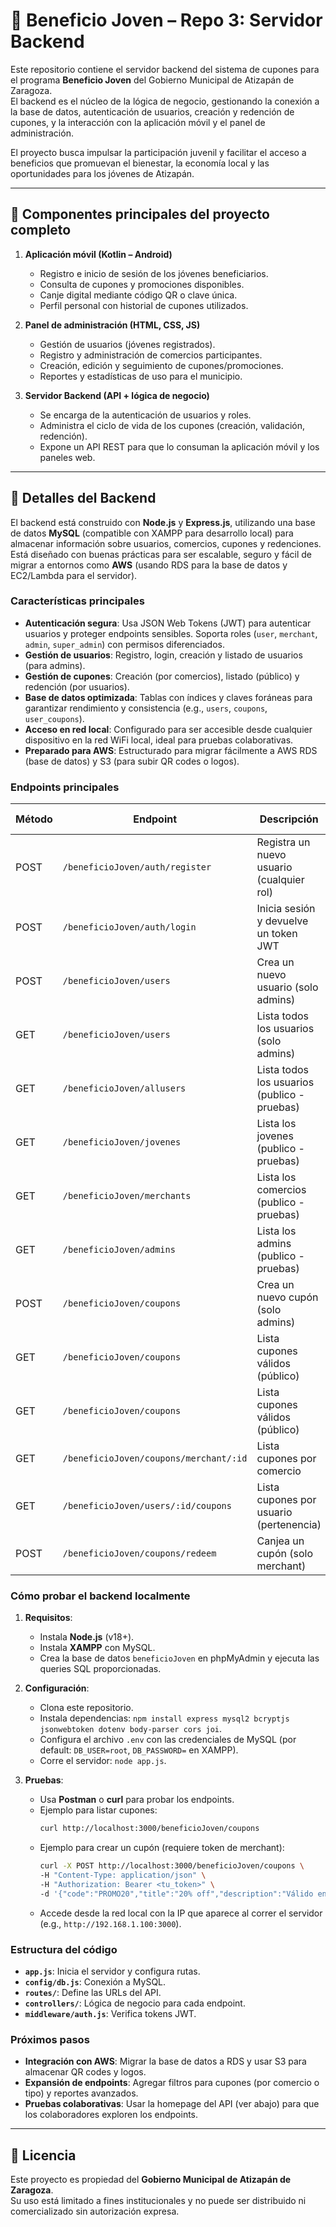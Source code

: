 # 📱 Beneficio Joven – Repo 3: Servidor Backend

Este repositorio contiene el servidor backend del sistema de cupones para el programa **Beneficio Joven** del Gobierno Municipal de Atizapán de Zaragoza.  
El backend es el núcleo de la lógica de negocio, gestionando la conexión a la base de datos, autenticación de usuarios, creación y redención de cupones, y la interacción con la aplicación móvil y el panel de administración.

El proyecto busca impulsar la participación juvenil y facilitar el acceso a beneficios que promuevan el bienestar, la economía local y las oportunidades para los jóvenes de Atizapán.

---

## 🌟 Componentes principales del proyecto completo 

1. **Aplicación móvil (Kotlin – Android)**

   - Registro e inicio de sesión de los jóvenes beneficiarios.
   - Consulta de cupones y promociones disponibles.
   - Canje digital mediante código QR o clave única.
   - Perfil personal con historial de cupones utilizados.

2. **Panel de administración (HTML, CSS, JS)**

   - Gestión de usuarios (jóvenes registrados).
   - Registro y administración de comercios participantes.
   - Creación, edición y seguimiento de cupones/promociones.
   - Reportes y estadísticas de uso para el municipio.
  
3. **Servidor Backend (API + lógica de negocio)**

   - Se encarga de la autenticación de usuarios y roles.
   - Administra el ciclo de vida de los cupones (creación, validación, redención).
   - Expone un API REST para que lo consuman la aplicación móvil y los paneles web.

---

## 🚀 Detalles del Backend

El backend está construido con **Node.js** y **Express.js**, utilizando una base de datos **MySQL** (compatible con XAMPP para desarrollo local) para almacenar información sobre usuarios, comercios, cupones y redenciones. Está diseñado con buenas prácticas para ser escalable, seguro y fácil de migrar a entornos como **AWS** (usando RDS para la base de datos y EC2/Lambda para el servidor).

### **Características principales**
- **Autenticación segura**: Usa JSON Web Tokens (JWT) para autenticar usuarios y proteger endpoints sensibles. Soporta roles (`user`, `merchant`, `admin`, `super_admin`) con permisos diferenciados.
- **Gestión de usuarios**: Registro, login, creación y listado de usuarios (para admins).
- **Gestión de cupones**: Creación (por comercios), listado (público) y redención (por usuarios).
- **Base de datos optimizada**: Tablas con índices y claves foráneas para garantizar rendimiento y consistencia (e.g., `users`, `coupons`, `user_coupons`).
- **Acceso en red local**: Configurado para ser accesible desde cualquier dispositivo en la red WiFi local, ideal para pruebas colaborativas.
- **Preparado para AWS**: Estructurado para migrar fácilmente a AWS RDS (base de datos) y S3 (para subir QR codes o logos).

### **Endpoints principales**
| Método | Endpoint                  | Descripción                              | Requiere autenticación? |
|--------|---------------------------|------------------------------------------|------------------------|
| POST   | `/beneficioJoven/auth/register`      | Registra un nuevo usuario (cualquier rol) | No                    |
| POST   | `/beneficioJoven/auth/login`         | Inicia sesión y devuelve un token JWT    | No                     |
| POST   | `/beneficioJoven/users`              | Crea un nuevo usuario (solo admins)      | Sí (admin)             |
| GET    | `/beneficioJoven/users`              | Lista todos los usuarios (solo admins)   | Sí (admin)             |
| GET    | `/beneficioJoven/allusers`           | Lista todos los usuarios (publico - pruebas)   | No               |
| GET    | `/beneficioJoven/jovenes`            | Lista los jovenes (publico - pruebas)    | No                     |
| GET    | `/beneficioJoven/merchants`          | Lista los comercios (publico - pruebas)  | No                     |
| GET    | `/beneficioJoven/admins`             | Lista los admins (publico - pruebas)     | No                     |
| POST   | `/beneficioJoven/coupons`            | Crea un nuevo cupón (solo admins)        | Sí (admin)             |
| GET    | `/beneficioJoven/coupons`            | Lista cupones válidos (público)          | No                     |
| GET    | `/beneficioJoven/coupons`            | Lista cupones válidos (público)          | No                     |
| GET    | `/beneficioJoven/coupons/merchant/:id` | Lista cupones por comercio             | No                     |
| GET    | `/beneficioJoven/users/:id/coupons`    | Lista cupones por usuario (pertenencia)     | No                |
| POST   | `/beneficioJoven/coupons/redeem`     | Canjea un cupón (solo merchant)          | Sí (merchant)          |

### **Cómo probar el backend localmente**
1. **Requisitos**:
   - Instala **Node.js** (v18+).
   - Instala **XAMPP** con MySQL.
   - Crea la base de datos `beneficioJoven` en phpMyAdmin y ejecuta las queries SQL proporcionadas.

2. **Configuración**:
   - Clona este repositorio.
   - Instala dependencias: `npm install express mysql2 bcryptjs jsonwebtoken dotenv body-parser cors joi`.
   - Configura el archivo `.env` con las credenciales de MySQL (por default: `DB_USER=root`, `DB_PASSWORD=` en XAMPP).
   - Corre el servidor: `node app.js`.

3. **Pruebas**:
   - Usa **Postman** o **curl** para probar los endpoints.
   - Ejemplo para listar cupones:
     ```bash
     curl http://localhost:3000/beneficioJoven/coupons
     ```
   - Ejemplo para crear un cupón (requiere token de merchant):
     ```bash
     curl -X POST http://localhost:3000/beneficioJoven/coupons \
     -H "Content-Type: application/json" \
     -H "Authorization: Bearer <tu_token>" \
     -d '{"code":"PROMO20","title":"20% off","description":"Válido en tiendas","discount_type":"Porcentaje","valid_until":"2025-12-31","usage_limit":50,"qr_code_url":"http://example.com/qr2.png"}'
     ```
   - Accede desde la red local con la IP que aparece al correr el servidor (e.g., `http://192.168.1.100:3000`).

### **Estructura del código**
- **`app.js`**: Inicia el servidor y configura rutas.
- **`config/db.js`**: Conexión a MySQL.
- **`routes/`**: Define las URLs del API.
- **`controllers/`**: Lógica de negocio para cada endpoint.
- **`middleware/auth.js`**: Verifica tokens JWT.

### **Próximos pasos**
- **Integración con AWS**: Migrar la base de datos a RDS y usar S3 para almacenar QR codes y logos.
- **Expansión de endpoints**: Agregar filtros para cupones (por comercio o tipo) y reportes avanzados.
- **Pruebas colaborativas**: Usar la homepage del API (ver abajo) para que los colaboradores exploren los endpoints.

---

## 📄 Licencia

Este proyecto es propiedad del **Gobierno Municipal de Atizapán de Zaragoza**.  
Su uso está limitado a fines institucionales y no puede ser distribuido ni comercializado sin autorización expresa.